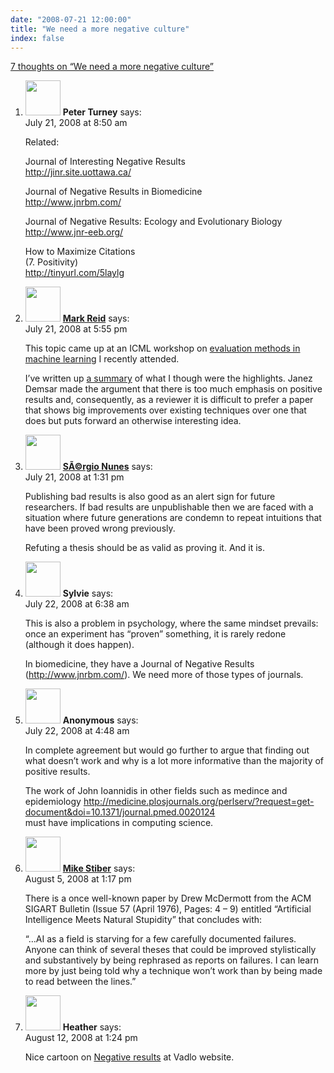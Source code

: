 ```yaml
---
date: "2008-07-21 12:00:00"
title: "We need a more negative culture"
index: false
---
```


[7 thoughts on &ldquo;We need a more negative culture&rdquo;](/lemire/blog/2008/07-21-we-need-a-more-negative-culture)

<ol class="comment-list">
<li id="comment-50026" class="comment even thread-even depth-1">
<div class="comment-author vcard">
<img alt src="https://secure.gravatar.com/avatar/eb2d858a6ccea692bf677ad2c66623ad?s=56&#038;d=mm&#038;r=g" srcset="https://secure.gravatar.com/avatar/eb2d858a6ccea692bf677ad2c66623ad?s=112&#038;d=mm&#038;r=g 2x" class="avatar avatar-56 photo" height="56" width="56" decoding="async" /> <b class="fn">Peter Turney</b> <span class="says">says:</span> </div>
<div class="comment-metadata"><time datetime="2008-07-21T08:50:15+00:00">July 21, 2008 at 8:50 am</time></a> </div>
<div class="comment-content">
<p>Related:</p>
<p>Journal of Interesting Negative Results<br/>
<a href="http://jinr.site.uottawa.ca/" rel="nofollow ugc">http://jinr.site.uottawa.ca/</a></p>
<p>Journal of Negative Results in Biomedicine<br/>
<a href="http://www.jnrbm.com/" rel="nofollow ugc">http://www.jnrbm.com/</a></p>
<p>Journal of Negative Results: Ecology and Evolutionary Biology<br/>
<a href="http://www.jnr-eeb.org/" rel="nofollow ugc">http://www.jnr-eeb.org/</a></p>
<p>How to Maximize Citations<br/>
(7. Positivity)<br/>
<a href="https://tinyurl.com/5laylg" rel="nofollow ugc">http://tinyurl.com/5laylg</a></p>
</div>
</li>
<li id="comment-50029" class="comment odd alt thread-odd thread-alt depth-1">
<div class="comment-author vcard">
<img alt src="https://secure.gravatar.com/avatar/dc20f7fc7b7dab70033b2a9d86c70144?s=56&#038;d=mm&#038;r=g" srcset="https://secure.gravatar.com/avatar/dc20f7fc7b7dab70033b2a9d86c70144?s=112&#038;d=mm&#038;r=g 2x" class="avatar avatar-56 photo" height="56" width="56" decoding="async" /> <b class="fn"><a href="http://mark.reid.name" class="url" rel="ugc external nofollow">Mark Reid</a></b> <span class="says">says:</span> </div>
<div class="comment-metadata"><time datetime="2008-07-21T17:55:55+00:00">July 21, 2008 at 5:55 pm</time></a> </div>
<div class="comment-content">
<p>This topic came up at an ICML workshop on <a href="http://www.site.uottawa.ca/ICML08WS/" rel="nofollow">evaluation methods in machine learning</a> I recently attended.</p>
<p>I&rsquo;ve written up <a href="http://ww38.conflate.net/inductio/2008/07/evaluation-methods-for-machine-learning/" rel="nofollow">a summary</a> of what I though were the highlights. Janez Demsar made the argument that there is too much emphasis on positive results and, consequently, as a reviewer it is difficult to prefer a paper that shows big improvements over existing techniques over one that does but puts forward an otherwise interesting idea.</p>
</div>
</li>
<li id="comment-50027" class="comment even thread-even depth-1">
<div class="comment-author vcard">
<img alt src="https://secure.gravatar.com/avatar/?s=56&#038;d=mm&#038;r=g" srcset="https://secure.gravatar.com/avatar/?s=112&#038;d=mm&#038;r=g 2x" class="avatar avatar-56 photo avatar-default" height="56" width="56" loading="lazy" decoding="async" /> <b class="fn"><a href="http://sergionunes.com" class="url" rel="ugc external nofollow">SÃ©rgio Nunes</a></b> <span class="says">says:</span> </div>
<div class="comment-metadata"><time datetime="2008-07-21T13:31:10+00:00">July 21, 2008 at 1:31 pm</time></a> </div>
<div class="comment-content">
<p>Publishing bad results is also good as an alert sign for future researchers. If bad results are unpublishable then we are faced with a situation where future generations are condemn to repeat intuitions that have been proved wrong previously.</p>
<p>Refuting a thesis should be as valid as proving it. And it is.</p>
</div>
</li>
<li id="comment-50031" class="comment odd alt thread-odd thread-alt depth-1">
<div class="comment-author vcard">
<img alt src="https://secure.gravatar.com/avatar/ed7e4cf9e8ba22e8a8f7e4e01e036708?s=56&#038;d=mm&#038;r=g" srcset="https://secure.gravatar.com/avatar/ed7e4cf9e8ba22e8a8f7e4e01e036708?s=112&#038;d=mm&#038;r=g 2x" class="avatar avatar-56 photo" height="56" width="56" loading="lazy" decoding="async" /> <b class="fn">Sylvie</b> <span class="says">says:</span> </div>
<div class="comment-metadata"><time datetime="2008-07-22T06:38:14+00:00">July 22, 2008 at 6:38 am</time></a> </div>
<div class="comment-content">
<p>This is also a problem in psychology, where the same mindset prevails: once an experiment has &ldquo;proven&rdquo; something, it is rarely redone (although it does happen). </p>
<p>In biomedicine, they have a Journal of Negative Results (<a href="http://www.jnrbm.com/" rel="nofollow ugc">http://www.jnrbm.com/</a>). We need more of those types of journals.</p>
</div>
</li>
<li id="comment-50030" class="comment even thread-even depth-1">
<div class="comment-author vcard">
<img alt src="https://secure.gravatar.com/avatar/?s=56&#038;d=mm&#038;r=g" srcset="https://secure.gravatar.com/avatar/?s=112&#038;d=mm&#038;r=g 2x" class="avatar avatar-56 photo avatar-default" height="56" width="56" loading="lazy" decoding="async" /> <b class="fn">Anonymous</b> <span class="says">says:</span> </div>
<div class="comment-metadata"><time datetime="2008-07-22T04:48:51+00:00">July 22, 2008 at 4:48 am</time></a> </div>
<div class="comment-content">
<p>In complete agreement but would go further to argue that finding out what doesn&rsquo;t work and why is a lot more informative than the majority of positive results. </p>
<p>The work of John Ioannidis in other fields such as medince and epidemiology <a href="http://medicine.plosjournals.org/perlserv/?request=get-document&#038;doi=10.1371/journal.pmed.0020124" rel="nofollow ugc">http://medicine.plosjournals.org/perlserv/?request=get-document&#038;doi=10.1371/journal.pmed.0020124</a><br/>
must have implications in computing science.</p>
</div>
</li>
<li id="comment-50082" class="comment odd alt thread-odd thread-alt depth-1">
<div class="comment-author vcard">
<img alt src="https://secure.gravatar.com/avatar/dada9de44173d6c1b13691554ef8e974?s=56&#038;d=mm&#038;r=g" srcset="https://secure.gravatar.com/avatar/dada9de44173d6c1b13691554ef8e974?s=112&#038;d=mm&#038;r=g 2x" class="avatar avatar-56 photo" height="56" width="56" loading="lazy" decoding="async" /> <b class="fn"><a href="https://expert-opinion.blogspot.com/" class="url" rel="ugc external nofollow">Mike Stiber</a></b> <span class="says">says:</span> </div>
<div class="comment-metadata"><time datetime="2008-08-05T13:17:49+00:00">August 5, 2008 at 1:17 pm</time></a> </div>
<div class="comment-content">
<p>There is a once well-known paper by Drew McDermott from the ACM SIGART Bulletin (Issue 57 (April 1976), Pages: 4 &#8211; 9) entitled &ldquo;Artificial Intelligence Meets Natural Stupidity&rdquo; that concludes with:</p>
<p>&ldquo;&#8230;AI as a field is starving for a few carefully documented failures. Anyone can think of several theses that could be improved stylistically and substantively by being rephrased as reports on failures. I can learn more by just being told why a technique won&rsquo;t work than by being made to read between the lines.&rdquo;</p>
</div>
</li>
<li id="comment-50087" class="comment even thread-even depth-1">
<div class="comment-author vcard">
<img alt src="https://secure.gravatar.com/avatar/ac90f1b0303a9cfcf69075e2b6e194dc?s=56&#038;d=mm&#038;r=g" srcset="https://secure.gravatar.com/avatar/ac90f1b0303a9cfcf69075e2b6e194dc?s=112&#038;d=mm&#038;r=g 2x" class="avatar avatar-56 photo" height="56" width="56" loading="lazy" decoding="async" /> <b class="fn">Heather</b> <span class="says">says:</span> </div>
<div class="comment-metadata"><time datetime="2008-08-12T13:24:06+00:00">August 12, 2008 at 1:24 pm</time></a> </div>
<div class="comment-content">
<p>Nice cartoon on <a href="http://vadlo.com/cartoons.php?id=1" rel="nofollow">Negative results</a> at Vadlo website.</p>
</div>
</li>
</ol>
